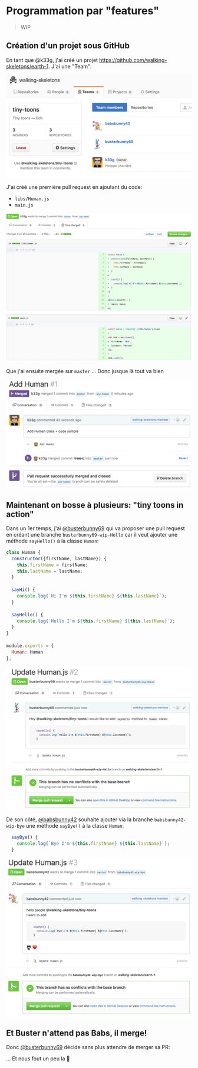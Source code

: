 # Programmation par "features"

> WIP

## Création d'un projet sous GitHub

En tant que @k33g, j'ai créé un projet https://github.com/walking-skeletons/earth-1. J'ai une "Team":

![team](pics/1-team.png)

J'ai créé une première pull request en ajoutant du code:

- `libs/Human.js`
- `main.js`

![first-pr](pics/2-first-pr.png)

Que j'ai ensuite mergée sur `master` ... Donc jusque là tout va bien

![first-merge](pics/3-first-merge.png)

## Maintenant on bosse à plusieurs: "tiny toons in action"

Dans un 1er temps, j'ai [@busterbunny69](https://github.com/busterbunny69) qui va proposer une pull request en créant une branche `busterbunny69-wip-Hello` car il veut ajouter une méthode `sayHello()` à la classe `Human`:

```javascript
class Human {
  constructor({firstName, lastName}) {
    this.firstName = firstName;
    this.lastName = lastName;
  }

  sayHi() {
    console.log(`Hi I'm ${this.firstName} ${this.lastName}`);
  }
  
  sayHello() {
    console.log(`Hello I'm ${this.firstName} ${this.lastName}`);
  }
}

module.exports = {
  Human: Human
};
```

![buster-pr](pics/4-buster-pr.png)

De son côté, [@babsbunny42](https://github.com/babsbunny42) souhaite ajouter via la branche `babsbunny42-wip-bye` une méthode `sayBye()`  à la classe `Human`:

```javascript
  sayBye() {
    console.log(`Bye I'm ${this.firstName} ${this.lastName}`);
  }
```

![babs-pr](pics/5-babs-pr.png)

## Et Buster n'attend pas Babs, il merge!

Donc [@busterbunny69](https://github.com/busterbunny69) décide sans plus attendre de merger sa PR:


... Et nous fout un peu la :poop:


